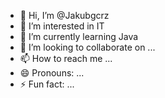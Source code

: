 - 👋 Hi, I’m @Jakubgcrz
- 👀 I’m interested in IT
- 🌱 I’m currently learning  Java 
- 💞️ I’m looking to collaborate on ...
- 📫 How to reach me ...
- 😄 Pronouns: ...
- ⚡ Fun fact: ...

<!---
Jakubgcrz/Jakubgcrz is a ✨ special ✨ repository because its `README.md` (this file) appears on your GitHub profile.
You can click the Preview link to take a look at your changes.
--->
